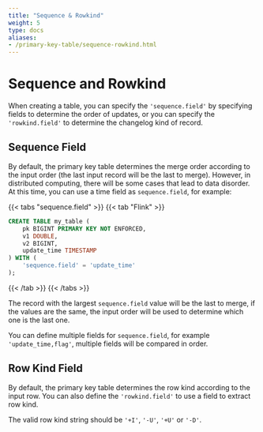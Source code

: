 ```yaml
---
title: "Sequence & Rowkind"
weight: 5
type: docs
aliases:
- /primary-key-table/sequence-rowkind.html
---
```

<!--
Licensed to the Apache Software Foundation (ASF) under one
or more contributor license agreements.  See the NOTICE file
distributed with this work for additional information
regarding copyright ownership.  The ASF licenses this file
to you under the Apache License, Version 2.0 (the
"License"); you may not use this file except in compliance
with the License.  You may obtain a copy of the License at

  http://www.apache.org/licenses/LICENSE-2.0

Unless required by applicable law or agreed to in writing,
software distributed under the License is distributed on an
"AS IS" BASIS, WITHOUT WARRANTIES OR CONDITIONS OF ANY
KIND, either express or implied.  See the License for the
specific language governing permissions and limitations
under the License.
-->

# Sequence and Rowkind

When creating a table, you can specify the `'sequence.field'` by specifying fields to determine the order of updates,
or you can specify the `'rowkind.field'` to determine the changelog kind of record.

## Sequence Field

By default, the primary key table determines the merge order according to the input order (the last input record will be the last to merge). However, in distributed computing,
there will be some cases that lead to data disorder. At this time, you can use a time field as `sequence.field`, for example:

{{< tabs "sequence.field" >}}
{{< tab "Flink" >}}
```sql
CREATE TABLE my_table (
    pk BIGINT PRIMARY KEY NOT ENFORCED,
    v1 DOUBLE,
    v2 BIGINT,
    update_time TIMESTAMP
) WITH (
    'sequence.field' = 'update_time'
);
```
{{< /tab >}}
{{< /tabs >}}

The record with the largest `sequence.field` value will be the last to merge, if the values are the same, the input
order will be used to determine which one is the last one.

You can define multiple fields for `sequence.field`, for example `'update_time,flag'`, multiple fields will be compared in order.

## Row Kind Field

By default, the primary key table determines the row kind according to the input row. You can also define the
`'rowkind.field'` to use a field to extract row kind.

The valid row kind string should be `'+I'`, `'-U'`, `'+U'` or `'-D'`.
